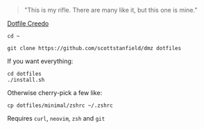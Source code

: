 > "This is my rifle. There are many like it, but this one is mine."

[Dotfile Creedo](https://en.wikipedia.org/wiki/Rifleman%27s_Creed)


```
cd ~

git clone https://github.com/scottstanfield/dmz dotfiles
```
If you want everything:

```
cd dotfiles
./install.sh
```

Otherwise cherry-pick a few like:
```
cp dotfiles/minimal/zshrc ~/.zshrc
```

Requires `curl`, `neovim`, `zsh` and `git`
